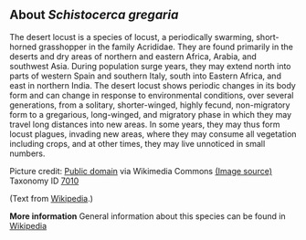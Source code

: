 **About *Schistocerca gregaria***
-------------------------
The desert locust is a species of locust, a periodically swarming, 
short-horned grasshopper in the family Acrididae. They are found 
primarily in the deserts and dry areas of northern and eastern Africa, 
Arabia, and southwest Asia. During population surge years, they may 
extend north into parts of western Spain and southern Italy, south 
into Eastern Africa, and east in northern India. The desert locust 
shows periodic changes in its body form and can change in response to 
environmental conditions, over several generations, from a solitary, 
shorter-winged, highly fecund, non-migratory form to a gregarious, 
long-winged, and migratory phase in which they may travel long 
distances into new areas. In some years, they may thus form locust 
plagues, invading new areas, where they may consume all vegetation 
including crops, and at other times, they may live unnoticed in small 
numbers.


Picture credit: [Public domain](https://commons.wikimedia.org/wiki/Main_Page) via Wikimedia Commons [(Image source)](https://en.wikipedia.org/wiki/File:SGR_laying.jpg)
Taxonomy ID [7010](https://www.uniprot.org/taxonomy/7010)

(Text from [Wikipedia](https://en.wikipedia.org/).)

**More information**
General information about this species can be found in [Wikipedia](https://en.wikipedia.org/wiki/Desert_locust)
